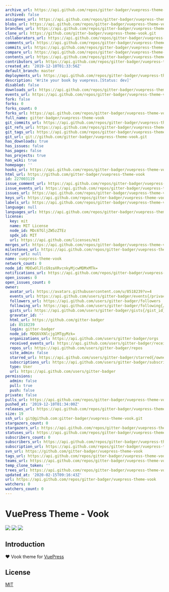 ```yaml
---
archive_url: https://api.github.com/repos/gitter-badger/vuepress-theme-vook/{archive_format}{/ref}
archived: false
assignees_url: https://api.github.com/repos/gitter-badger/vuepress-theme-vook/assignees{/user}
blobs_url: https://api.github.com/repos/gitter-badger/vuepress-theme-vook/git/blobs{/sha}
branches_url: https://api.github.com/repos/gitter-badger/vuepress-theme-vook/branches{/branch}
clone_url: https://github.com/gitter-badger/vuepress-theme-vook.git
collaborators_url: https://api.github.com/repos/gitter-badger/vuepress-theme-vook/collaborators{/collaborator}
comments_url: https://api.github.com/repos/gitter-badger/vuepress-theme-vook/comments{/number}
commits_url: https://api.github.com/repos/gitter-badger/vuepress-theme-vook/commits{/sha}
compare_url: https://api.github.com/repos/gitter-badger/vuepress-theme-vook/compare/{base}...{head}
contents_url: https://api.github.com/repos/gitter-badger/vuepress-theme-vook/contents/{+path}
contributors_url: https://api.github.com/repos/gitter-badger/vuepress-theme-vook/contributors
created_at: '2019-12-10T01:33:56Z'
default_branch: master
deployments_url: https://api.github.com/repos/gitter-badger/vuepress-theme-vook/deployments
description: 'Write your book by vuepress.[Status: dev]'
disabled: false
downloads_url: https://api.github.com/repos/gitter-badger/vuepress-theme-vook/downloads
events_url: https://api.github.com/repos/gitter-badger/vuepress-theme-vook/events
fork: false
forks: 0
forks_count: 0
forks_url: https://api.github.com/repos/gitter-badger/vuepress-theme-vook/forks
full_name: gitter-badger/vuepress-theme-vook
git_commits_url: https://api.github.com/repos/gitter-badger/vuepress-theme-vook/git/commits{/sha}
git_refs_url: https://api.github.com/repos/gitter-badger/vuepress-theme-vook/git/refs{/sha}
git_tags_url: https://api.github.com/repos/gitter-badger/vuepress-theme-vook/git/tags{/sha}
git_url: git://github.com/gitter-badger/vuepress-theme-vook.git
has_downloads: true
has_issues: false
has_pages: false
has_projects: true
has_wiki: true
homepage: ''
hooks_url: https://api.github.com/repos/gitter-badger/vuepress-theme-vook/hooks
html_url: https://github.com/gitter-badger/vuepress-theme-vook
id: 227003119
issue_comment_url: https://api.github.com/repos/gitter-badger/vuepress-theme-vook/issues/comments{/number}
issue_events_url: https://api.github.com/repos/gitter-badger/vuepress-theme-vook/issues/events{/number}
issues_url: https://api.github.com/repos/gitter-badger/vuepress-theme-vook/issues{/number}
keys_url: https://api.github.com/repos/gitter-badger/vuepress-theme-vook/keys{/key_id}
labels_url: https://api.github.com/repos/gitter-badger/vuepress-theme-vook/labels{/name}
language: null
languages_url: https://api.github.com/repos/gitter-badger/vuepress-theme-vook/languages
license:
  key: mit
  name: MIT License
  node_id: MDc6TGljZW5zZTEz
  spdx_id: MIT
  url: https://api.github.com/licenses/mit
merges_url: https://api.github.com/repos/gitter-badger/vuepress-theme-vook/merges
milestones_url: https://api.github.com/repos/gitter-badger/vuepress-theme-vook/milestones{/number}
mirror_url: null
name: vuepress-theme-vook
network_count: 0
node_id: MDEwOlJlcG9zaXRvcnkyMjcwMDMxMTk=
notifications_url: https://api.github.com/repos/gitter-badger/vuepress-theme-vook/notifications{?since,all,participating}
open_issues: 0
open_issues_count: 0
owner:
  avatar_url: https://avatars.githubusercontent.com/u/8518239?v=4
  events_url: https://api.github.com/users/gitter-badger/events{/privacy}
  followers_url: https://api.github.com/users/gitter-badger/followers
  following_url: https://api.github.com/users/gitter-badger/following{/other_user}
  gists_url: https://api.github.com/users/gitter-badger/gists{/gist_id}
  gravatar_id: ''
  html_url: https://github.com/gitter-badger
  id: 8518239
  login: gitter-badger
  node_id: MDQ6VXNlcjg1MTgyMzk=
  organizations_url: https://api.github.com/users/gitter-badger/orgs
  received_events_url: https://api.github.com/users/gitter-badger/received_events
  repos_url: https://api.github.com/users/gitter-badger/repos
  site_admin: false
  starred_url: https://api.github.com/users/gitter-badger/starred{/owner}{/repo}
  subscriptions_url: https://api.github.com/users/gitter-badger/subscriptions
  type: User
  url: https://api.github.com/users/gitter-badger
permissions:
  admin: false
  pull: true
  push: false
private: false
pulls_url: https://api.github.com/repos/gitter-badger/vuepress-theme-vook/pulls{/number}
pushed_at: '2019-12-10T01:34:00Z'
releases_url: https://api.github.com/repos/gitter-badger/vuepress-theme-vook/releases{/id}
size: 19
ssh_url: git@github.com:gitter-badger/vuepress-theme-vook.git
stargazers_count: 0
stargazers_url: https://api.github.com/repos/gitter-badger/vuepress-theme-vook/stargazers
statuses_url: https://api.github.com/repos/gitter-badger/vuepress-theme-vook/statuses/{sha}
subscribers_count: 0
subscribers_url: https://api.github.com/repos/gitter-badger/vuepress-theme-vook/subscribers
subscription_url: https://api.github.com/repos/gitter-badger/vuepress-theme-vook/subscription
svn_url: https://github.com/gitter-badger/vuepress-theme-vook
tags_url: https://api.github.com/repos/gitter-badger/vuepress-theme-vook/tags
teams_url: https://api.github.com/repos/gitter-badger/vuepress-theme-vook/teams
temp_clone_token: ''
trees_url: https://api.github.com/repos/gitter-badger/vuepress-theme-vook/git/trees{/sha}
updated_at: '2020-02-15T09:16:43Z'
url: https://api.github.com/repos/gitter-badger/vuepress-theme-vook
watchers: 0
watchers_count: 0
---
```


# VuePress Theme - Vook

![](https://img.shields.io/npm/dt/vuepress-theme-vook.svg)
![](https://img.shields.io/static/v1.svg?label=VuePress&message=1.2.0&color=informational)
![](https://img.shields.io/static/v1.svg?label=License&message=MIT&color=critical)

## Introduction

:heart: Vook theme for [VuePress](https://vuepress.vuejs.org)

## License

[MIT](https://cdn.jsdelivr.net/gh/cnguu/vuepress-theme-vook@master/LICENSE)
